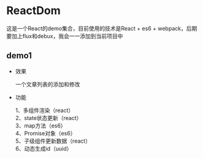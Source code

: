 # ReactDom

这是一个React的demo集合，目前使用的技术是React + es6 + webpack，后期要加上flux和debux，我会一一添加到当前项目中

## demo1

- 效果

  一个文章列表的添加和修改

- 功能

  1、多组件渲染（react）  
  2、state状态更新（react）  
  3、map方法（es6）  
  4、Promise对象（es6）  
  5、子级组件更新数据（react）  
  6、动态生成id（uuid）
